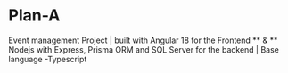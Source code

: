 # Plan-A
Event management Project | built with Angular 18 for the Frontend ** &amp; ** Nodejs with Express, Prisma ORM and SQL Server for the backend | Base language -Typescript 
